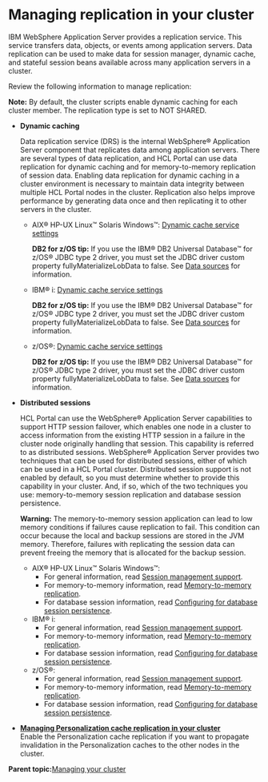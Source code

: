 # Managing replication in your cluster

IBM WebSphere Application Server provides a replication service. This service transfers data, objects, or events among application servers. Data replication can be used to make data for session manager, dynamic cache, and stateful session beans available across many application servers in a cluster.

Review the following information to manage replication:

**Note:** By default, the cluster scripts enable dynamic caching for each cluster member. The replication type is set to NOT SHARED.

-   **Dynamic caching**

    Data replication service \(DRS\) is the internal WebSphere® Application Server component that replicates data among application servers. There are several types of data replication, and HCL Portal can use data replication for dynamic caching and for memory-to-memory replication of session data. Enabling data replication for dynamic caching in a cluster environment is necessary to maintain data integrity between multiple HCL Portal nodes in the cluster. Replication also helps improve performance by generating data once and then replicating it to other servers in the cluster.

    -   AIX® HP-UX Linux™ Solaris Windows™: [Dynamic cache service settings](http://www-01.ibm.com/support/knowledgecenter/SSAW57_8.5.5/com.ibm.websphere.nd.doc/ae/udyn_rcachesettings.html)

        **DB2 for z/OS tip:** If you use the IBM® DB2 Universal Database™ for z/OS® JDBC type 2 driver, you must set the JDBC driver custom property fullyMaterializeLobData to false. See [Data sources](http://www-01.ibm.com/support/knowledgecenter/SS7K4U_8.5.5/com.ibm.websphere.zseries.doc/ae/cdat_datasor.html) for information.

    -   IBM® i: [Dynamic cache service settings](http://www-01.ibm.com/support/knowledgecenter/SSAW57_8.5.5/com.ibm.websphere.nd.iseries.doc/ae/udyn_rcachesettings.html)

        **DB2 for z/OS tip:** If you use the IBM® DB2 Universal Database™ for z/OS® JDBC type 2 driver, you must set the JDBC driver custom property fullyMaterializeLobData to false. See [Data sources](http://www-01.ibm.com/support/knowledgecenter/SS7K4U_8.5.5/com.ibm.websphere.zseries.doc/ae/cdat_datasor.html) for information.

    -   z/OS®: [Dynamic cache service settings](http://www-01.ibm.com/support/knowledgecenter/SS7K4U_8.5.5/com.ibm.websphere.zseries.doc/ae/udyn_rcachesettings.html)

        **DB2 for z/OS tip:** If you use the IBM® DB2 Universal Database™ for z/OS® JDBC type 2 driver, you must set the JDBC driver custom property fullyMaterializeLobData to false. See [Data sources](http://www-01.ibm.com/support/knowledgecenter/SS7K4U_8.5.5/com.ibm.websphere.zseries.doc/ae/cdat_datasor.html) for information.

-   **Distributed sessions**

    HCL Portal can use the WebSphere® Application Server capabilities to support HTTP session failover, which enables one node in a cluster to access information from the existing HTTP session in a failure in the cluster node originally handling that session. This capability is referred to as distributed sessions. WebSphere® Application Server provides two techniques that can be used for distributed sessions, either of which can be used in a HCL Portal cluster. Distributed session support is not enabled by default, so you must determine whether to provide this capability in your cluster. And, if so, which of the two techniques you use: memory-to-memory session replication and database session persistence.

    **Warning:** The memory-to-memory session application can lead to low memory conditions if failures cause replication to fail. This condition can occur because the local and backup sessions are stored in the JVM memory. Therefore, failures with replicating the session data can prevent freeing the memory that is allocated for the backup session.

    -   AIX® HP-UX Linux™ Solaris Windows™:
        -   For general information, read [Session management support](http://pic.dhe.ibm.com/infocenter/wasinfo/v8r5/topic/com.ibm.websphere.nd.doc/ae/cprs_sesm.html).
        -   For memory-to-memory information, read [Memory-to-memory replication](http://pic.dhe.ibm.com/infocenter/wasinfo/v8r5/topic/com.ibm.websphere.nd.doc/ae/cprs_memory2memory.html).
        -   For database session information, read [Configuring for database session persistence](http://pic.dhe.ibm.com/infocenter/wasinfo/v8r5/topic/com.ibm.websphere.nd.doc/ae/tprs_cnfp.html).
    -   IBM® i:
        -   For general information, read [Session management support](http://pic.dhe.ibm.com/infocenter/wasinfo/v8r5/topic/com.ibm.websphere.nd.doc/ae/cprs_sesm.html).
        -   For memory-to-memory information, read [Memory-to-memory replication](http://pic.dhe.ibm.com/infocenter/wasinfo/v8r5/topic/com.ibm.websphere.nd.doc/ae/cprs_memory2memory.html).
        -   For database session information, read [Configuring for database session persistence](http://pic.dhe.ibm.com/infocenter/wasinfo/v8r5/topic/com.ibm.websphere.nd.doc/ae/tprs_cnfp.html).
    -   z/OS®:
        -   For general information, read [Session management support](http://pic.dhe.ibm.com/infocenter/wasinfo/v8r5/topic/com.ibm.websphere.nd.doc/ae/cprs_sesm.html).
        -   For memory-to-memory information, read [Memory-to-memory replication](http://pic.dhe.ibm.com/infocenter/wasinfo/v8r5/topic/com.ibm.websphere.nd.doc/ae/cprs_memory2memory.html).
        -   For database session information, read [Configuring for database session persistence](http://pic.dhe.ibm.com/infocenter/wasinfo/v8r5/topic/com.ibm.websphere.nd.doc/ae/tprs_cnfp.html).

-   **[Managing Personalization cache replication in your cluster](../admin-system/man_pzn_cache.md)**  
Enable the Personalization cache replication if you want to propagate invalidation in the Personalization caches to the other nodes in the cluster.

**Parent topic:**[Managing your cluster](../admin-system/manage_clus.md)

